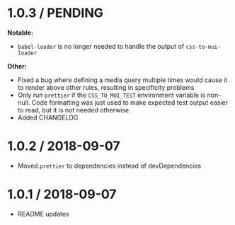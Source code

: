 1.0.3 / PENDING
===============

**Notable:**

* `babel-loader` is no longer needed to handle the output of `css-to-mui-loader`

**Other:**

* Fixed a bug where defining a media query multiple times would cause it to render
  above other rules, resulting in specificity problems
* Only run `prettier` if the `CSS_TO_MUI_TEST` environment variable is non-null.
  Code formatting was just used to make expected test output easier to read, but
  it is not needed otherwise.
* Added CHANGELOG

1.0.2 / 2018-09-07
==================

* Moved `prettier` to dependencies instead of devDependencies

1.0.1 / 2018-09-07
==================

* README updates
